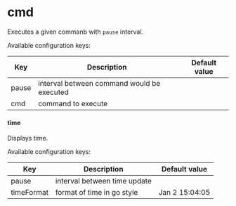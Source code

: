 # cmd

Executes a given commanb with `pause` interval.

Available configuration keys:

| Key   | Description                                | Default value |
| ---   | ---                                        | ---           |
| pause | interval between command would be executed |               |
| cmd   | command to execute                         |               |

#### time

Displays time.

Available configuration keys:

| Key        | Description                  | Default value  |
| ---        | ---                          | ---            |
| pause      | interval between time update |                |
| timeFormat | format of time in go style   | Jan 2 15:04:05 |
